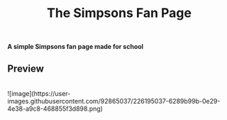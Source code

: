 <div align='center'><h1>The Simpsons Fan Page</h1>
</div>
<br>

**A simple Simpsons fan page made for school**



## Preview
<br>
![image](https://user-images.githubusercontent.com/92865037/226195037-6289b99b-0e29-4e38-a9c8-468855f3d898.png)


